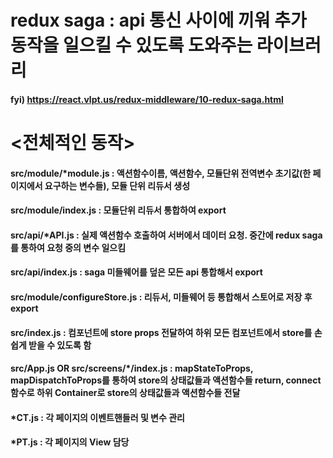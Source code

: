 # redux saga : api 통신 사이에 끼워 추가 동작을 일으킬 수 있도록 도와주는 라이브러리

#### fyi) https://react.vlpt.us/redux-middleware/10-redux-saga.html

# <전체적인 동작>

#### src/module/\*module.js : 액션함수이름, 액션함수, 모듈단위 전역변수 초기값(한 페이지에서 요구하는 변수들), 모듈 단위 리듀서 생성

#### src/module/index.js : 모듈단위 리듀서 통합하여 export

#### src/api/\*API.js : 실제 액션함수 호출하여 서버에서 데이터 요청. 중간에 redux saga를 통하여 요청 중의 변수 일으킴

#### src/api/index.js : saga 미들웨어를 덮은 모든 api 통합해서 export

#### src/module/configureStore.js : 리듀서, 미들웨어 등 통합해서 스토어로 저장 후 export

#### src/index.js : <Provider> 컴포넌트에 store props 전달하여 하위 모든 컴포넌트에서 store를 손 쉽게 받을 수 있도록 함

#### src/App.js OR src/screens/\*/index.js : mapStateToProps, mapDispatchToProps를 통하여 store의 상태값들과 액션함수들 return, connect 함수로 하위 Container로 store의 상태값들과 액션함수들 전달

#### \*CT.js : 각 페이지의 이벤트핸들러 및 변수 관리

#### \*PT.js : 각 페이지의 View 담당
